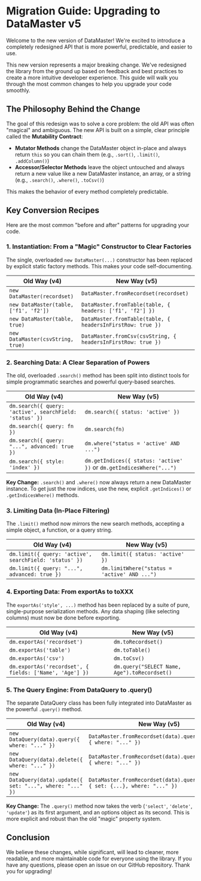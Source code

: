 # Migration Guide: Upgrading to DataMaster v5

Welcome to the new version of DataMaster! We're excited to introduce a completely redesigned API that is more powerful, predictable, and easier to use.

This new version represents a major breaking change. We've redesigned the library from the ground up based on feedback and best practices to create a more intuitive developer experience. This guide will walk you through the most common changes to help you upgrade your code smoothly.

## The Philosophy Behind the Change

The goal of this redesign was to solve a core problem: the old API was often "magical" and ambiguous. The new API is built on a simple, clear principle called the **Mutability Contract**:

- **Mutator Methods** change the DataMaster object in-place and always return `this` so you can chain them (e.g., `.sort()`, `.limit()`, `.addColumn()`)
- **Accessor/Selector Methods** leave the object untouched and always return a new value like a new DataMaster instance, an array, or a string (e.g., `.search()`, `.where()`, `.toCsv()`)

This makes the behavior of every method completely predictable.

## Key Conversion Recipes

Here are the most common "before and after" patterns for upgrading your code.

### 1. Instantiation: From a "Magic" Constructor to Clear Factories

The single, overloaded `new DataMaster(...)` constructor has been replaced by explicit static factory methods. This makes your code self-documenting.

| Old Way (v4) | New Way (v5) |
|--------------|--------------|
| `new DataMaster(recordset)` | `DataMaster.fromRecordset(recordset)` |
| `new DataMaster(table, ['f1', 'f2'])` | `DataMaster.fromTable(table, { headers: ['f1', 'f2'] })` |
| `new DataMaster(table, true)` | `DataMaster.fromTable(table, { headersInFirstRow: true })` |
| `new DataMaster(csvString, true)` | `DataMaster.fromCsv(csvString, { headersInFirstRow: true })` |

### 2. Searching Data: A Clear Separation of Powers

The old, overloaded `.search()` method has been split into distinct tools for simple programmatic searches and powerful query-based searches.

| Old Way (v4) | New Way (v5) |
|--------------|--------------|
| `dm.search({ query: 'active', searchField: 'status' })` | `dm.search({ status: 'active' })` |
| `dm.search({ query: fn })` | `dm.search(fn)` |
| `dm.search({ query: "...", advanced: true })` | `dm.where("status = 'active' AND ...")` |
| `dm.search({ style: 'index' })` | `dm.getIndices({ status: 'active' })` or `dm.getIndicesWhere("...")` |

**Key Change:** `.search()` and `.where()` now always return a new DataMaster instance. To get just the row indices, use the new, explicit `.getIndices()` or `.getIndicesWhere()` methods.

### 3. Limiting Data (In-Place Filtering)

The `.limit()` method now mirrors the new search methods, accepting a simple object, a function, or a query string.

| Old Way (v4) | New Way (v5) |
|--------------|--------------|
| `dm.limit({ query: 'active', searchField: 'status' })` | `dm.limit({ status: 'active' })` |
| `dm.limit({ query: "...", advanced: true })` | `dm.limitWhere("status = 'active' AND ...")` |

### 4. Exporting Data: From exportAs to toXXX

The `exportAs('style', ...)` method has been replaced by a suite of pure, single-purpose serialization methods. Any data shaping (like selecting columns) must now be done before exporting.

| Old Way (v4) | New Way (v5) |
|--------------|--------------|
| `dm.exportAs('recordset')` | `dm.toRecordset()` |
| `dm.exportAs('table')` | `dm.toTable()` |
| `dm.exportAs('csv')` | `dm.toCsv()` |
| `dm.exportAs('recordset', { fields: ['Name', 'Age'] })` | `dm.query("SELECT Name, Age").toRecordset()` |

### 5. The Query Engine: From DataQuery to .query()

The separate DataQuery class has been fully integrated into DataMaster as the powerful `.query()` method.

| Old Way (v4) | New Way (v5) |
|--------------|--------------|
| `new DataQuery(data).query({ where: "..." })` | `DataMaster.fromRecordset(data).query('select', { where: "..." })` |
| `new DataQuery(data).delete({ where: "..." })` | `DataMaster.fromRecordset(data).query('delete', { where: "..." })` |
| `new DataQuery(data).update({ set: "...", where: "..." })` | `DataMaster.fromRecordset(data).query('update', { set: {...}, where: "..." })` |

**Key Change:** The `.query()` method now takes the verb (`'select'`, `'delete'`, `'update'`) as its first argument, and an options object as its second. This is more explicit and robust than the old "magic" property system.

## Conclusion

We believe these changes, while significant, will lead to cleaner, more readable, and more maintainable code for everyone using the library. If you have any questions, please open an issue on our GitHub repository. Thank you for upgrading!